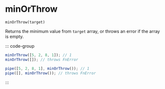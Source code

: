 # minOrThrow

`minOrThrow(target)`

Returns the minimum value from `target` array, or throws an error if the array is empty.

::: code-group

```ts [data-first]
minOrThrow([5, 2, 8, 1]); // 1
minOrThrow([]); // throws FnError
```

```ts [data-last]
pipe([5, 2, 8, 1], minOrThrow()); // 1
pipe([], minOrThrow()); // throws FnError
```

:::
